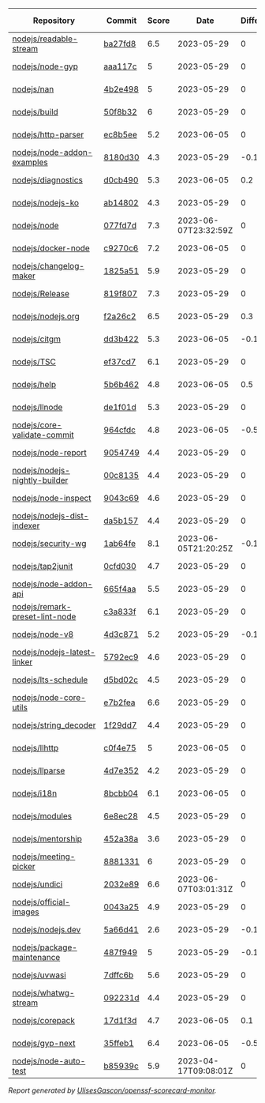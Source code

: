 <!-- OPENSSF-SCORECARD-MONITOR:START -->

| Repository | Commit | Score | Date | Difference | Report Link | StepSecurity Link |
| -- | -- | -- | -- | -- | -- | -- |
| [nodejs/readable-stream](https://github.com/nodejs/readable-stream) | [ba27fd8](https://github.com/nodejs/readable-stream/commit/ba27fd82f56e0a97ef8ba343af34a5902e3f328b) | 6.5 | 2023-05-29 | 0 | [Full Report](https://kooltheba.github.io/openssf-scorecard-api-visualizer/#/projects/github.com/nodejs/readable-stream/commit/ba27fd82f56e0a97ef8ba343af34a5902e3f328b) | [Fix it](https://app.stepsecurity.io/securerepo?repo=nodejs/readable-stream) |
| [nodejs/node-gyp](https://github.com/nodejs/node-gyp) | [aaa117c](https://github.com/nodejs/node-gyp/commit/aaa117c514430aa2c1e568b95df1b6ed1c1fd3b6) | 5 | 2023-05-29 | 0 | [Full Report](https://kooltheba.github.io/openssf-scorecard-api-visualizer/#/projects/github.com/nodejs/node-gyp/commit/aaa117c514430aa2c1e568b95df1b6ed1c1fd3b6) | [Fix it](https://app.stepsecurity.io/securerepo?repo=nodejs/node-gyp) |
| [nodejs/nan](https://github.com/nodejs/nan) | [4b2e498](https://github.com/nodejs/nan/commit/4b2e498b011fdcec517827c1b1e697516007d72e) | 5 | 2023-05-29 | 0 | [Full Report](https://kooltheba.github.io/openssf-scorecard-api-visualizer/#/projects/github.com/nodejs/nan/commit/4b2e498b011fdcec517827c1b1e697516007d72e) | [Fix it](https://app.stepsecurity.io/securerepo?repo=nodejs/nan) |
| [nodejs/build](https://github.com/nodejs/build) | [50f8b32](https://github.com/nodejs/build/commit/50f8b3234988da720575ff7223f7e7eb4aac3855) | 6 | 2023-05-29 | 0 | [Full Report](https://kooltheba.github.io/openssf-scorecard-api-visualizer/#/projects/github.com/nodejs/build/commit/50f8b3234988da720575ff7223f7e7eb4aac3855) | [Fix it](https://app.stepsecurity.io/securerepo?repo=nodejs/build) |
| [nodejs/http-parser](https://github.com/nodejs/http-parser) | [ec8b5ee](https://github.com/nodejs/http-parser/commit/ec8b5ee63f0e51191ea43bb0c6eac7bfbff3141d) | 5.2 | 2023-06-05 | 0 | [Full Report](https://kooltheba.github.io/openssf-scorecard-api-visualizer/#/projects/github.com/nodejs/http-parser/commit/ec8b5ee63f0e51191ea43bb0c6eac7bfbff3141d) | [Fix it](https://app.stepsecurity.io/securerepo?repo=nodejs/http-parser) |
| [nodejs/node-addon-examples](https://github.com/nodejs/node-addon-examples) | [8180d30](https://github.com/nodejs/node-addon-examples/commit/8180d30f501107fb0517f13dd19a5514bee8e9be) | 4.3 | 2023-05-29 | -0.1 | [Full Report](https://kooltheba.github.io/openssf-scorecard-api-visualizer/#/projects/github.com/nodejs/node-addon-examples/commit/8180d30f501107fb0517f13dd19a5514bee8e9be) | [Fix it](https://app.stepsecurity.io/securerepo?repo=nodejs/node-addon-examples) |
| [nodejs/diagnostics](https://github.com/nodejs/diagnostics) | [d0cb490](https://github.com/nodejs/diagnostics/commit/d0cb490121eb721337b3e01e4c96aee7f759fc26) | 5.3 | 2023-06-05 | 0.2 | [Full Report](https://kooltheba.github.io/openssf-scorecard-api-visualizer/#/projects/github.com/nodejs/diagnostics/commit/d0cb490121eb721337b3e01e4c96aee7f759fc26) | [Fix it](https://app.stepsecurity.io/securerepo?repo=nodejs/diagnostics) |
| [nodejs/nodejs-ko](https://github.com/nodejs/nodejs-ko) | [ab14802](https://github.com/nodejs/nodejs-ko/commit/ab14802dc2e7288bdc4353a24176dce2f4ba9dff) | 4.3 | 2023-05-29 | 0 | [Full Report](https://kooltheba.github.io/openssf-scorecard-api-visualizer/#/projects/github.com/nodejs/nodejs-ko/commit/ab14802dc2e7288bdc4353a24176dce2f4ba9dff) | [Fix it](https://app.stepsecurity.io/securerepo?repo=nodejs/nodejs-ko) |
| [nodejs/node](https://github.com/nodejs/node) | [077fd7d](https://github.com/nodejs/node/commit/077fd7d83d7d41695137c1af5b9be1d72250e69e) | 7.3 | 2023-06-07T23:32:59Z | 0 | [Full Report](https://kooltheba.github.io/openssf-scorecard-api-visualizer/#/projects/github.com/nodejs/node/commit/077fd7d83d7d41695137c1af5b9be1d72250e69e) | [Fix it](https://app.stepsecurity.io/securerepo?repo=nodejs/node) |
| [nodejs/docker-node](https://github.com/nodejs/docker-node) | [c9270c6](https://github.com/nodejs/docker-node/commit/c9270c63c6349303983fe67f4c80b8eaba992c01) | 7.2 | 2023-06-05 | 0 | [Full Report](https://kooltheba.github.io/openssf-scorecard-api-visualizer/#/projects/github.com/nodejs/docker-node/commit/c9270c63c6349303983fe67f4c80b8eaba992c01) | [Fix it](https://app.stepsecurity.io/securerepo?repo=nodejs/docker-node) |
| [nodejs/changelog-maker](https://github.com/nodejs/changelog-maker) | [1825a51](https://github.com/nodejs/changelog-maker/commit/1825a51d6cc751dff4020868da11325771504754) | 5.9 | 2023-05-29 | 0 | [Full Report](https://kooltheba.github.io/openssf-scorecard-api-visualizer/#/projects/github.com/nodejs/changelog-maker/commit/1825a51d6cc751dff4020868da11325771504754) | [Fix it](https://app.stepsecurity.io/securerepo?repo=nodejs/changelog-maker) |
| [nodejs/Release](https://github.com/nodejs/Release) | [819f807](https://github.com/nodejs/Release/commit/819f8073e42828b9a453b444d4a5a14da9d96844) | 7.3 | 2023-05-29 | 0 | [Full Report](https://kooltheba.github.io/openssf-scorecard-api-visualizer/#/projects/github.com/nodejs/Release/commit/819f8073e42828b9a453b444d4a5a14da9d96844) | [Fix it](https://app.stepsecurity.io/securerepo?repo=nodejs/Release) |
| [nodejs/nodejs.org](https://github.com/nodejs/nodejs.org) | [f2a26c2](https://github.com/nodejs/nodejs.org/commit/f2a26c23628b3277c6364e4fdee83b5e30cea2b9) | 6.5 | 2023-05-29 | 0.3 | [Full Report](https://kooltheba.github.io/openssf-scorecard-api-visualizer/#/projects/github.com/nodejs/nodejs.org/commit/f2a26c23628b3277c6364e4fdee83b5e30cea2b9) | [Fix it](https://app.stepsecurity.io/securerepo?repo=nodejs/nodejs.org) |
| [nodejs/citgm](https://github.com/nodejs/citgm) | [dd3b422](https://github.com/nodejs/citgm/commit/dd3b422f529376ec9805492cd3fe556bf4bee070) | 5.3 | 2023-06-05 | -0.1 | [Full Report](https://kooltheba.github.io/openssf-scorecard-api-visualizer/#/projects/github.com/nodejs/citgm/commit/dd3b422f529376ec9805492cd3fe556bf4bee070) | [Fix it](https://app.stepsecurity.io/securerepo?repo=nodejs/citgm) |
| [nodejs/TSC](https://github.com/nodejs/TSC) | [ef37cd7](https://github.com/nodejs/TSC/commit/ef37cd732fb940f9dee14a1514ff52cfe982f9ac) | 6.1 | 2023-05-29 | 0 | [Full Report](https://kooltheba.github.io/openssf-scorecard-api-visualizer/#/projects/github.com/nodejs/TSC/commit/ef37cd732fb940f9dee14a1514ff52cfe982f9ac) | [Fix it](https://app.stepsecurity.io/securerepo?repo=nodejs/TSC) |
| [nodejs/help](https://github.com/nodejs/help) | [5b6b462](https://github.com/nodejs/help/commit/5b6b4622c56e0521e643cc75ad28b2469c882efe) | 4.8 | 2023-06-05 | 0.5 | [Full Report](https://kooltheba.github.io/openssf-scorecard-api-visualizer/#/projects/github.com/nodejs/help/commit/5b6b4622c56e0521e643cc75ad28b2469c882efe) | [Fix it](https://app.stepsecurity.io/securerepo?repo=nodejs/help) |
| [nodejs/llnode](https://github.com/nodejs/llnode) | [de1f01d](https://github.com/nodejs/llnode/commit/de1f01d70a5c58111dd873d340f898023e4e8fe6) | 5.3 | 2023-05-29 | 0 | [Full Report](https://kooltheba.github.io/openssf-scorecard-api-visualizer/#/projects/github.com/nodejs/llnode/commit/de1f01d70a5c58111dd873d340f898023e4e8fe6) | [Fix it](https://app.stepsecurity.io/securerepo?repo=nodejs/llnode) |
| [nodejs/core-validate-commit](https://github.com/nodejs/core-validate-commit) | [964cfdc](https://github.com/nodejs/core-validate-commit/commit/964cfdcd8e0090e3c6493d9af2e38839ea0575cc) | 4.8 | 2023-06-05 | -0.5 | [Full Report](https://kooltheba.github.io/openssf-scorecard-api-visualizer/#/projects/github.com/nodejs/core-validate-commit/commit/964cfdcd8e0090e3c6493d9af2e38839ea0575cc) | [Fix it](https://app.stepsecurity.io/securerepo?repo=nodejs/core-validate-commit) |
| [nodejs/node-report](https://github.com/nodejs/node-report) | [9054749](https://github.com/nodejs/node-report/commit/90547492f5da29948b00a19b13490b2ebe2c0cd6) | 4.4 | 2023-05-29 | 0 | [Full Report](https://kooltheba.github.io/openssf-scorecard-api-visualizer/#/projects/github.com/nodejs/node-report/commit/90547492f5da29948b00a19b13490b2ebe2c0cd6) | [Fix it](https://app.stepsecurity.io/securerepo?repo=nodejs/node-report) |
| [nodejs/nodejs-nightly-builder](https://github.com/nodejs/nodejs-nightly-builder) | [00c8135](https://github.com/nodejs/nodejs-nightly-builder/commit/00c8135102b0e272ed1d8950845a5412cc9bc237) | 4.4 | 2023-05-29 | 0 | [Full Report](https://kooltheba.github.io/openssf-scorecard-api-visualizer/#/projects/github.com/nodejs/nodejs-nightly-builder/commit/00c8135102b0e272ed1d8950845a5412cc9bc237) | [Fix it](https://app.stepsecurity.io/securerepo?repo=nodejs/nodejs-nightly-builder) |
| [nodejs/node-inspect](https://github.com/nodejs/node-inspect) | [9043c69](https://github.com/nodejs/node-inspect/commit/9043c6986822cf499829c079f9a7debf0a95403f) | 4.6 | 2023-05-29 | 0 | [Full Report](https://kooltheba.github.io/openssf-scorecard-api-visualizer/#/projects/github.com/nodejs/node-inspect/commit/9043c6986822cf499829c079f9a7debf0a95403f) | [Fix it](https://app.stepsecurity.io/securerepo?repo=nodejs/node-inspect) |
| [nodejs/nodejs-dist-indexer](https://github.com/nodejs/nodejs-dist-indexer) | [da5b157](https://github.com/nodejs/nodejs-dist-indexer/commit/da5b1572f3d96b54a151fc0e9123d8011ad7afb3) | 4.4 | 2023-05-29 | 0 | [Full Report](https://kooltheba.github.io/openssf-scorecard-api-visualizer/#/projects/github.com/nodejs/nodejs-dist-indexer/commit/da5b1572f3d96b54a151fc0e9123d8011ad7afb3) | [Fix it](https://app.stepsecurity.io/securerepo?repo=nodejs/nodejs-dist-indexer) |
| [nodejs/security-wg](https://github.com/nodejs/security-wg) | [1ab64fe](https://github.com/nodejs/security-wg/commit/1ab64fe21f28e2ca858ca317251dea36951b4c3f) | 8.1 | 2023-06-05T21:20:25Z | -0.1 | [Full Report](https://kooltheba.github.io/openssf-scorecard-api-visualizer/#/projects/github.com/nodejs/security-wg/commit/1ab64fe21f28e2ca858ca317251dea36951b4c3f) | [Fix it](https://app.stepsecurity.io/securerepo?repo=nodejs/security-wg) |
| [nodejs/tap2junit](https://github.com/nodejs/tap2junit) | [0cfd030](https://github.com/nodejs/tap2junit/commit/0cfd0301af2f5fa10d41bda0e101e915bd24a5cf) | 4.7 | 2023-05-29 | 0 | [Full Report](https://kooltheba.github.io/openssf-scorecard-api-visualizer/#/projects/github.com/nodejs/tap2junit/commit/0cfd0301af2f5fa10d41bda0e101e915bd24a5cf) | [Fix it](https://app.stepsecurity.io/securerepo?repo=nodejs/tap2junit) |
| [nodejs/node-addon-api](https://github.com/nodejs/node-addon-api) | [665f4aa](https://github.com/nodejs/node-addon-api/commit/665f4aa845f7191ec729ce3bd68a55f494c53750) | 5.5 | 2023-05-29 | 0 | [Full Report](https://kooltheba.github.io/openssf-scorecard-api-visualizer/#/projects/github.com/nodejs/node-addon-api/commit/665f4aa845f7191ec729ce3bd68a55f494c53750) | [Fix it](https://app.stepsecurity.io/securerepo?repo=nodejs/node-addon-api) |
| [nodejs/remark-preset-lint-node](https://github.com/nodejs/remark-preset-lint-node) | [c3a833f](https://github.com/nodejs/remark-preset-lint-node/commit/c3a833fc075cc3b6e04c430d784b5179231ad8cd) | 6.1 | 2023-05-29 | 0 | [Full Report](https://kooltheba.github.io/openssf-scorecard-api-visualizer/#/projects/github.com/nodejs/remark-preset-lint-node/commit/c3a833fc075cc3b6e04c430d784b5179231ad8cd) | [Fix it](https://app.stepsecurity.io/securerepo?repo=nodejs/remark-preset-lint-node) |
| [nodejs/node-v8](https://github.com/nodejs/node-v8) | [4d3c871](https://github.com/nodejs/node-v8/commit/4d3c8710c78f5bb9f3b7ecfab4db4f42b364e80d) | 5.2 | 2023-05-29 | -0.1 | [Full Report](https://kooltheba.github.io/openssf-scorecard-api-visualizer/#/projects/github.com/nodejs/node-v8/commit/4d3c8710c78f5bb9f3b7ecfab4db4f42b364e80d) | [Fix it](https://app.stepsecurity.io/securerepo?repo=nodejs/node-v8) |
| [nodejs/nodejs-latest-linker](https://github.com/nodejs/nodejs-latest-linker) | [5792ec9](https://github.com/nodejs/nodejs-latest-linker/commit/5792ec991efc5b35aa67e14b45d5120fba369edd) | 4.6 | 2023-05-29 | 0 | [Full Report](https://kooltheba.github.io/openssf-scorecard-api-visualizer/#/projects/github.com/nodejs/nodejs-latest-linker/commit/5792ec991efc5b35aa67e14b45d5120fba369edd) | [Fix it](https://app.stepsecurity.io/securerepo?repo=nodejs/nodejs-latest-linker) |
| [nodejs/lts-schedule](https://github.com/nodejs/lts-schedule) | [d5bd02c](https://github.com/nodejs/lts-schedule/commit/d5bd02cd237e085348785b88a19b01e5cd57c558) | 4.5 | 2023-05-29 | 0 | [Full Report](https://kooltheba.github.io/openssf-scorecard-api-visualizer/#/projects/github.com/nodejs/lts-schedule/commit/d5bd02cd237e085348785b88a19b01e5cd57c558) | [Fix it](https://app.stepsecurity.io/securerepo?repo=nodejs/lts-schedule) |
| [nodejs/node-core-utils](https://github.com/nodejs/node-core-utils) | [e7b2fea](https://github.com/nodejs/node-core-utils/commit/e7b2feac135ce0ceaf51fe28266be957cf04fb92) | 6.6 | 2023-05-29 | 0 | [Full Report](https://kooltheba.github.io/openssf-scorecard-api-visualizer/#/projects/github.com/nodejs/node-core-utils/commit/e7b2feac135ce0ceaf51fe28266be957cf04fb92) | [Fix it](https://app.stepsecurity.io/securerepo?repo=nodejs/node-core-utils) |
| [nodejs/string_decoder](https://github.com/nodejs/string_decoder) | [1f29dd7](https://github.com/nodejs/string_decoder/commit/1f29dd715a6c829da89e869af7dafc231c20ed9f) | 4.4 | 2023-05-29 | 0 | [Full Report](https://kooltheba.github.io/openssf-scorecard-api-visualizer/#/projects/github.com/nodejs/string_decoder/commit/1f29dd715a6c829da89e869af7dafc231c20ed9f) | [Fix it](https://app.stepsecurity.io/securerepo?repo=nodejs/string_decoder) |
| [nodejs/llhttp](https://github.com/nodejs/llhttp) | [c0f4e75](https://github.com/nodejs/llhttp/commit/c0f4e754b75c033fd3bd2018c8f3ffb673d43d90) | 5 | 2023-06-05 | 0 | [Full Report](https://kooltheba.github.io/openssf-scorecard-api-visualizer/#/projects/github.com/nodejs/llhttp/commit/c0f4e754b75c033fd3bd2018c8f3ffb673d43d90) | [Fix it](https://app.stepsecurity.io/securerepo?repo=nodejs/llhttp) |
| [nodejs/llparse](https://github.com/nodejs/llparse) | [4d7e352](https://github.com/nodejs/llparse/commit/4d7e35267870b576f41112f6f720f4a1009b10b8) | 4.2 | 2023-05-29 | 0 | [Full Report](https://kooltheba.github.io/openssf-scorecard-api-visualizer/#/projects/github.com/nodejs/llparse/commit/4d7e35267870b576f41112f6f720f4a1009b10b8) | [Fix it](https://app.stepsecurity.io/securerepo?repo=nodejs/llparse) |
| [nodejs/i18n](https://github.com/nodejs/i18n) | [8bcbb04](https://github.com/nodejs/i18n/commit/8bcbb04a212b5ea65ba362407d1c65a3aaefc392) | 6.1 | 2023-06-05 | 0 | [Full Report](https://kooltheba.github.io/openssf-scorecard-api-visualizer/#/projects/github.com/nodejs/i18n/commit/8bcbb04a212b5ea65ba362407d1c65a3aaefc392) | [Fix it](https://app.stepsecurity.io/securerepo?repo=nodejs/i18n) |
| [nodejs/modules](https://github.com/nodejs/modules) | [6e8ec28](https://github.com/nodejs/modules/commit/6e8ec28d20993ed8a7815c82255471ac628f2c3d) | 4.5 | 2023-05-29 | 0 | [Full Report](https://kooltheba.github.io/openssf-scorecard-api-visualizer/#/projects/github.com/nodejs/modules/commit/6e8ec28d20993ed8a7815c82255471ac628f2c3d) | [Fix it](https://app.stepsecurity.io/securerepo?repo=nodejs/modules) |
| [nodejs/mentorship](https://github.com/nodejs/mentorship) | [452a38a](https://github.com/nodejs/mentorship/commit/452a38aec26bb4d9256b2dcde79c51ffd44cd2b7) | 3.6 | 2023-05-29 | 0 | [Full Report](https://kooltheba.github.io/openssf-scorecard-api-visualizer/#/projects/github.com/nodejs/mentorship/commit/452a38aec26bb4d9256b2dcde79c51ffd44cd2b7) | [Fix it](https://app.stepsecurity.io/securerepo?repo=nodejs/mentorship) |
| [nodejs/meeting-picker](https://github.com/nodejs/meeting-picker) | [8881331](https://github.com/nodejs/meeting-picker/commit/888133168f6c0ead41defb0ad556f4aff2014dc0) | 6 | 2023-05-29 | 0 | [Full Report](https://kooltheba.github.io/openssf-scorecard-api-visualizer/#/projects/github.com/nodejs/meeting-picker/commit/888133168f6c0ead41defb0ad556f4aff2014dc0) | [Fix it](https://app.stepsecurity.io/securerepo?repo=nodejs/meeting-picker) |
| [nodejs/undici](https://github.com/nodejs/undici) | [2032e89](https://github.com/nodejs/undici/commit/2032e8997695f569c3bfdf975cdd8c7289478f83) | 6.6 | 2023-06-07T03:01:31Z | 0 | [Full Report](https://kooltheba.github.io/openssf-scorecard-api-visualizer/#/projects/github.com/nodejs/undici/commit/2032e8997695f569c3bfdf975cdd8c7289478f83) | [Fix it](https://app.stepsecurity.io/securerepo?repo=nodejs/undici) |
| [nodejs/official-images](https://github.com/nodejs/official-images) | [0043a25](https://github.com/nodejs/official-images/commit/0043a2597f764b1c0374abd06c57d496d6cc8ffd) | 4.9 | 2023-05-29 | 0 | [Full Report](https://kooltheba.github.io/openssf-scorecard-api-visualizer/#/projects/github.com/nodejs/official-images/commit/0043a2597f764b1c0374abd06c57d496d6cc8ffd) | [Fix it](https://app.stepsecurity.io/securerepo?repo=nodejs/official-images) |
| [nodejs/nodejs.dev](https://github.com/nodejs/nodejs.dev) | [5a66d41](https://github.com/nodejs/nodejs.dev/commit/5a66d4102570ac8693a927b5ed2b440967fb29d3) | 2.6 | 2023-05-29 | -0.1 | [Full Report](https://kooltheba.github.io/openssf-scorecard-api-visualizer/#/projects/github.com/nodejs/nodejs.dev/commit/5a66d4102570ac8693a927b5ed2b440967fb29d3) | [Fix it](https://app.stepsecurity.io/securerepo?repo=nodejs/nodejs.dev) |
| [nodejs/package-maintenance](https://github.com/nodejs/package-maintenance) | [487f949](https://github.com/nodejs/package-maintenance/commit/487f9491cdc782ea706fc389e6505c1cd140d5aa) | 5 | 2023-05-29 | -0.1 | [Full Report](https://kooltheba.github.io/openssf-scorecard-api-visualizer/#/projects/github.com/nodejs/package-maintenance/commit/487f9491cdc782ea706fc389e6505c1cd140d5aa) | [Fix it](https://app.stepsecurity.io/securerepo?repo=nodejs/package-maintenance) |
| [nodejs/uvwasi](https://github.com/nodejs/uvwasi) | [7dffc6b](https://github.com/nodejs/uvwasi/commit/7dffc6b19d14aea8d63e13c49163021ec8822cee) | 5.6 | 2023-05-29 | 0 | [Full Report](https://kooltheba.github.io/openssf-scorecard-api-visualizer/#/projects/github.com/nodejs/uvwasi/commit/7dffc6b19d14aea8d63e13c49163021ec8822cee) | [Fix it](https://app.stepsecurity.io/securerepo?repo=nodejs/uvwasi) |
| [nodejs/whatwg-stream](https://github.com/nodejs/whatwg-stream) | [092231d](https://github.com/nodejs/whatwg-stream/commit/092231da3ade919daef9b23ea4e0ed7c9a7dea80) | 4.4 | 2023-05-29 | 0 | [Full Report](https://kooltheba.github.io/openssf-scorecard-api-visualizer/#/projects/github.com/nodejs/whatwg-stream/commit/092231da3ade919daef9b23ea4e0ed7c9a7dea80) | [Fix it](https://app.stepsecurity.io/securerepo?repo=nodejs/whatwg-stream) |
| [nodejs/corepack](https://github.com/nodejs/corepack) | [17d1f3d](https://github.com/nodejs/corepack/commit/17d1f3dd41ef6127228d427fd5cca373d6c97f0f) | 4.7 | 2023-06-05 | 0.1 | [Full Report](https://kooltheba.github.io/openssf-scorecard-api-visualizer/#/projects/github.com/nodejs/corepack/commit/17d1f3dd41ef6127228d427fd5cca373d6c97f0f) | [Fix it](https://app.stepsecurity.io/securerepo?repo=nodejs/corepack) |
| [nodejs/gyp-next](https://github.com/nodejs/gyp-next) | [35ffeb1](https://github.com/nodejs/gyp-next/commit/35ffeb1da8ef3fc8311e2e812cff550568f7e8a2) | 6.4 | 2023-06-05 | -0.5 | [Full Report](https://kooltheba.github.io/openssf-scorecard-api-visualizer/#/projects/github.com/nodejs/gyp-next/commit/35ffeb1da8ef3fc8311e2e812cff550568f7e8a2) | [Fix it](https://app.stepsecurity.io/securerepo?repo=nodejs/gyp-next) |
| [nodejs/node-auto-test](https://github.com/nodejs/node-auto-test) | [b85939c](https://github.com/nodejs/node-auto-test/commit/b85939c0dc88670c1d3fbed36b5aba01e2c3f4c7) | 5.9 | 2023-04-17T09:08:01Z | 0 | [Full Report](https://kooltheba.github.io/openssf-scorecard-api-visualizer/#/projects/github.com/nodejs/node-auto-test/commit/b85939c0dc88670c1d3fbed36b5aba01e2c3f4c7) | [Fix it](https://app.stepsecurity.io/securerepo?repo=nodejs/node-auto-test) |

_Report generated by [UlisesGascon/openssf-scorecard-monitor](https://github.com/UlisesGascon/openssf-scorecard-monitor)._
<!-- OPENSSF-SCORECARD-MONITOR:END -->
